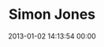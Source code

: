 ---
title: "Simon Jones"
date: 2013-01-02 14:13:54 00:00
permalink: /jonesy2008
twitter: "jonesy2008"
likes: [1545,515,1271,1108,1459]
id: 1715
gravatar: "http://www.gravatar.com/avatar/ef7711b6923f30c1b65ba3cdab17087b"
---